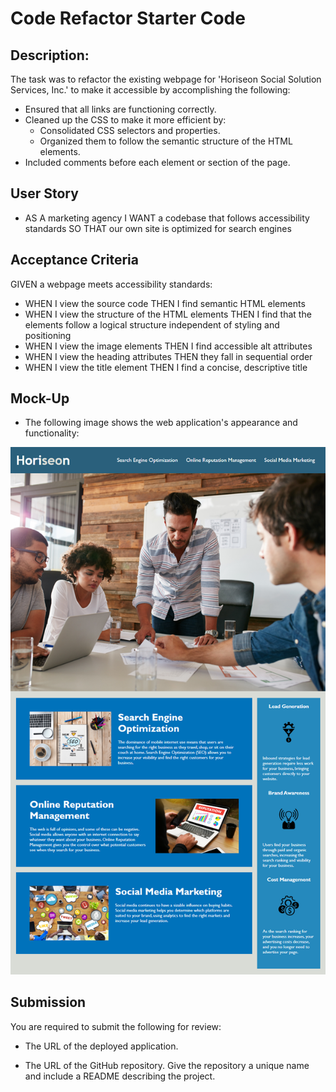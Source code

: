 # Code Refactor Starter Code

## Description:

The task was to refactor the existing webpage for 'Horiseon Social Solution Services, Inc.' to make it accessible by accomplishing the following: 
* Ensured that all links are functioning correctly.
* Cleaned up the CSS to make it more efficient by:
    * Consolidated CSS selectors and properties.
    * Organized them to follow the semantic structure of the HTML elements.
* Included comments before each element or section of the page.

## User Story


* AS A marketing agency
I WANT a codebase that follows accessibility standards
SO THAT our own site is optimized for search engines


## Acceptance Criteria


 GIVEN a webpage meets accessibility standards:
* WHEN I view the source code
THEN I find semantic HTML elements
* WHEN I view the structure of the HTML elements
THEN I find that the elements follow a logical structure independent of styling and positioning
* WHEN I view the image elements
THEN I find accessible alt attributes
* WHEN I view the heading attributes
THEN they fall in sequential order
* WHEN I view the title element
THEN I find a concise, descriptive title

## Mock-Up

* The following image shows the web application's appearance and functionality:

![My Image](./assets/images/Code%20Refractor.png)

## Submission

You are required to submit the following for review:

* The URL of the deployed application.

* The URL of the GitHub repository. Give the repository a unique name and include a README describing the project.